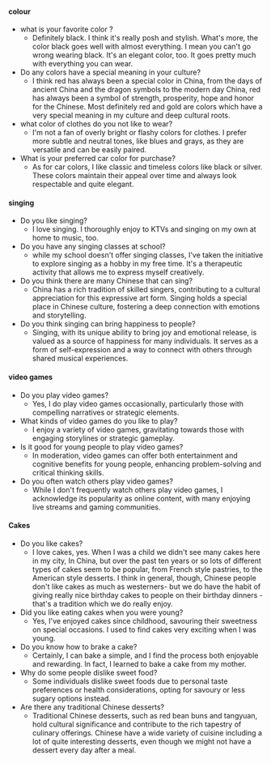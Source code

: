 #### colour
- what is your favorite color ?
	- Definitely black. I think it's really posh and stylish. What's more, the color black goes well with almost everything. I mean you can't go wrong wearing black. It's an elegant color, too. It goes pretty much with everything you can wear.
- Do any colors have a special meaning in your culture?
	- I think red has always been a special color in China, from the days of ancient China and the dragon symbols to the modern day China, red has always been a symbol of strength, prosperity, hope and honor for the Chinese. Most definitely red and gold are colors which have a very special meaning in my culture and deep cultural roots.
- what color of clothes do you not like to wear?
	- I'm not a fan of overly bright or flashy colors for clothes. I prefer more subtle and neutral tones, like blues and grays, as they are versatile and can be easily paired.
- What is your preferred car color for purchase?
	- As for car colors, I like classic and timeless colors like black or silver. These colors maintain their appeal over time and always look respectable and quite elegant.
#### singing
- Do you like singing?
	- I love singing. I thoroughly enjoy to KTVs and singing on my own at home to music, too.
- Do you have any singing classes at school?
	- while my school doesn't offer singing classes, I've taken the initiative to explore singing as a hobby in my free time. It's a therapeutic activity that allows me to express myself creatively.
- Do you think there are many Chinese that can sing?
	- China has a rich tradition of skilled singers, contributing to a cultural appreciation for this expressive art form. Singing holds a special place in Chinese culture, fostering a deep connection with emotions and storytelling.
- Do you think singing can bring happiness to people?
	- Singing, with its unique ability to bring joy and emotional release, is valued as a source of happiness for many individuals. It serves as a form of self-expression and a way to connect with others through shared musical experiences.

#### video games
- Do you play video games?
	- Yes, I do play video games occasionally, particularly those with compelling narratives or strategic elements.
- What kinds of video games do you like to play?
	- I enjoy a variety of video games, gravitating towards those with engaging storylines  or strategic gameplay.
- Is it good for young people to play video games?
	- In moderation, video games can offer both entertainment and cognitive benefits for young people, enhancing problem-solving and critical thinking skills.
- Do you often watch others play video games?
	- While I don't frequently watch others play video games, I acknowledge its popularity as online content, with many enjoying live streams and gaming communities.
#### Cakes
- Do you like cakes?
	- I love cakes, yes. When I was a child we didn't see many cakes here in my city, In China, but over the past ten years or so lots of different types of cakes seem to be popular, from French style pastries, to the American style desserts. I think in general, though, Chinese people don't like cakes as much as westerners- but we do have the habit of giving really nice birthday cakes to people on their birthday dinners - that's a tradition which we do really enjoy.
- Did you like eating cakes when you were young?
	- Yes, I've enjoyed cakes since childhood, savouring their sweetness on special occasions. I used to find cakes very exciting when I was young.
- Do you know how to brake a cake?
	- Certainly, I can bake a simple, and I find the process both enjoyable and rewarding. In fact, I learned to bake a cake from my mother.
- Why do some people dislike sweet food?
	- Some individuals dislike sweet foods due to personal taste preferences or health considerations, opting for savoury or less sugary options instead.
- Are there any traditional Chinese desserts?
	- Traditional Chinese desserts, such as red bean buns and tangyuan, hold cultural significance and contribute to the rich tapestry of culinary offerings. Chinese have a wide variety of cuisine including a lot of quite interesting desserts, even though we might not have a dessert every day after a meal.